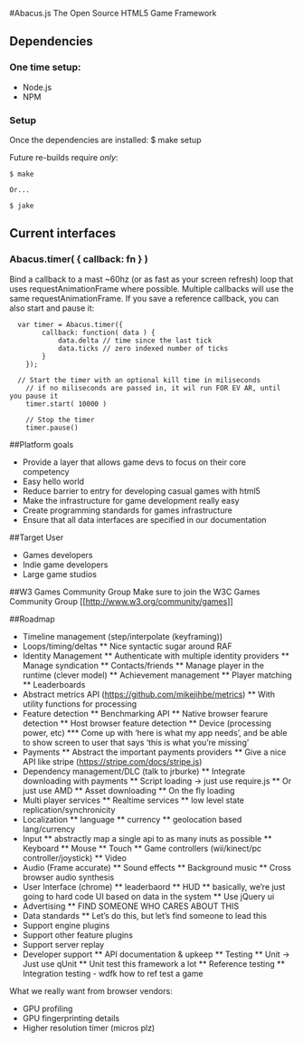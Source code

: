 #Abacus.js
The Open Source HTML5 Game Framework

## Dependencies
### One time setup:
* Node.js
* NPM

### Setup
Once the dependencies are installed:
	$ make setup

Future re-builds require _only_:
	
	$ make

	Or...

	$ jake


## Current interfaces
### Abacus.timer( { callback: fn } )
Bind a callback to a mast ~60hz (or as fast as your screen refresh) loop that uses requestAnimationFrame where possible. Multiple callbacks will use the same requestAnimationFrame. If you save a reference callback, you can also start and pause it:

```
  var timer = Abacus.timer({
		callback: function( data ) {
			data.delta // time since the last tick
			data.ticks // zero indexed number of ticks
		}
	});

  // Start the timer with an optional kill time in miliseconds
	// if no miliseconds are passed in, it wil run FOR EV AR, until you pause it
	timer.start( 10000 )

	// Stop the timer
	timer.pause()

```

##Platform goals
* Provide a layer that allows game devs to focus on their core competency
* Easy hello world
* Reduce barrier to entry for developing casual games with html5
* Make the infrastructure for game development really easy
* Create programming standards for games infrastructure
* Ensure that all data interfaces are specified in our documentation

##Target User
* Games developers
* Indie game developers
* Large game studios

##W3 Games Community Group
Make sure to join the W3C Games Community Group [[http://www.w3.org/community/games]]



##Roadmap
* Timeline management (step/interpolate (keyframing))
* Loops/timing/deltas
** Nice syntactic sugar around RAF
* Identity Management
** Authenticate with multiple identity providers
** Manage syndication
** Contacts/friends
** Manage player in the runtime (clever model)
** Achievement management
** Player matching
** Leaderboards
* Abstract metrics API (https://github.com/mikejihbe/metrics)
** With utility functions for processing
* Feature detection
** Benchmarking API
** Native browser fearure detection
** Host browser feature detection
** Device (processing power, etc)
*** Come up with ‘here is what my app needs’, and be able to show screen to user that says ‘this is what you’re missing’
* Payments
** Abstract the important payments providers
** Give a nice API like stripe (https://stripe.com/docs/stripe.js)
* Dependency management/DLC (talk to jrburke)
** Integrate downloading with payments
** Script loading -> just use require.js
** Or just use AMD
** Asset downloading
** On the fly loading
* Multi player services
** Realtime services
** low level state replication/synchronicity
* Localization
** language
** currency
** geolocation based lang/currency
* Input 
** abstractly map a single api to as many inuts as possible
** Keyboard
** Mouse
** Touch
** Game controllers (wii/kinect/pc controller/joystick)
** Video
* Audio (Frame accurate)
** Sound effects
** Background music
** Cross browser audio synthesis
* User Interface (chrome)
** leaderbaord
** HUD
** basically, we’re just going to hard code UI based on data in the system
** Use jQuery ui
* Advertising
** FIND SOMEONE WHO CARES ABOUT THIS
* Data standards
** Let’s do this, but let’s find someone to lead this
* Support engine plugins
* Support other feature plugins
* Support server replay
* Developer support
** API documentation & upkeep
** Testing
** Unit -> Just use qUnit
** Unit test this framework a lot
** Reference testing
** Integration testing - wdfk how to ref test a game



What we really want from browser vendors:
* GPU profiling
* GPU fingerprinting details 
* Higher resolution timer (micros plz)
